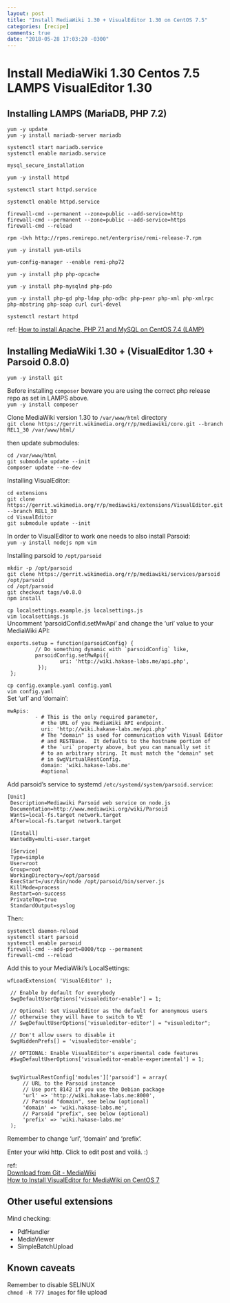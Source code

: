 ```yaml
---
layout: post
title: "Install MediaWiki 1.30 + VisualEditor 1.30 on CentOS 7.5"
categories: [recipe]
comments: true
date: "2018-05-28 17:03:20 -0300"
---
```


# Install MediaWiki 1.30 Centos 7.5 LAMPS VisualEditor 1.30

## Installing LAMPS (MariaDB, PHP 7.2)
```
yum -y update
yum -y install mariadb-server mariadb

systemctl start mariadb.service
systemctl enable mariadb.service

mysql_secure_installation

yum -y install httpd

systemctl start httpd.service

systemctl enable httpd.service

firewall-cmd --permanent --zone=public --add-service=http 
firewall-cmd --permanent --zone=public --add-service=https
firewall-cmd --reload

rpm -Uvh http://rpms.remirepo.net/enterprise/remi-release-7.rpm

yum -y install yum-utils

yum-config-manager --enable remi-php72

yum -y install php php-opcache

yum -y install php-mysqlnd php-pdo

yum -y install php-gd php-ldap php-odbc php-pear php-xml php-xmlrpc php-mbstring php-soap curl curl-devel

systemctl restart httpd
```

ref: [How to install Apache, PHP 7.1 and MySQL on CentOS 7.4 (LAMP)](https://www.howtoforge.com/tutorial/centos-lamp-server-apache-mysql-php/)

## Installing MediaWiki 1.30 + (VisualEditor 1.30 + Parsoid 0.8.0)
`yum -y install git` 

Before installing `composer` beware you are using the correct php release repo as set in LAMPS above.  
`yum -y install composer`   

Clone MediaWiki version 1.30 to `/var/www/html` directory  
`git clone https://gerrit.wikimedia.org/r/p/mediawiki/core.git --branch REL1_30 /var/www/html/`  

then update submodules:  
```
cd /var/www/html
git submodule update --init
composer update --no-dev
```

Installing VisualEditor:  
```
cd extensions
git clone https://gerrit.wikimedia.org/r/p/mediawiki/extensions/VisualEditor.git --branch REL1_30
cd VisualEditor
git submodule update --init
```

In order to VisualEditor to work one needs to also install Parsoid:  
`yum -y install nodejs npm vim`  

Installing parsoid to `/opt/parsoid`  
```
mkdir -p /opt/parsoid
git clone https://gerrit.wikimedia.org/r/p/mediawiki/services/parsoid /opt/parsoid
cd /opt/parsoid
git checkout tags/v0.8.0
npm install
```

`cp localsettings.example.js localsettings.js`  
`vim localsettings.js`  
Uncomment ‘parsoidConfid.setMwApi’ and change the ‘uri’ value to your MediaWiki API:  
```
exports.setup = function(parsoidConfig) {
         // Do something dynamic with `parsoidConfig` like,
         parsoidConfig.setMwApi({
                 uri: 'http://wiki.hakase-labs.me/api.php',
          });
 };
```

`cp config.example.yaml config.yaml`  
`vim config.yaml`  
Set ‘url’ and ‘domain’:  
```
mwApis:
         - # This is the only required parameter,
           # the URL of you MediaWiki API endpoint.
           uri: 'http://wiki.hakase-labs.me/api.php'
           # The "domain" is used for communication with Visual Editor
           # and RESTBase.  It defaults to the hostname portion of
           # the `uri` property above, but you can manually set it
           # to an arbitrary string. It must match the "domain" set
           # in $wgVirtualRestConfig.
           domain: 'wiki.hakase-labs.me' 
           #optional
```

Add parsoid’s service to systemd `/etc/systemd/system/parsoid.service`:  
```
[Unit]
 Description=Mediawiki Parsoid web service on node.js
 Documentation=http://www.mediawiki.org/wiki/Parsoid
 Wants=local-fs.target network.target
 After=local-fs.target network.target
 
 [Install]
 WantedBy=multi-user.target
 
 [Service]
 Type=simple
 User=root
 Group=root
 WorkingDirectory=/opt/parsoid
 ExecStart=/usr/bin/node /opt/parsoid/bin/server.js
 KillMode=process
 Restart=on-success
 PrivateTmp=true
 StandardOutput=syslog
```

Then:  
```
systemctl daemon-reload
systemctl start parsoid
systemctl enable parsoid
firewall-cmd --add-port=8000/tcp --permanent
firewall-cmd --reload
```

Add this to your MediaWiki’s LocalSettings:  
```
wfLoadExtension( 'VisualEditor' );
 
 // Enable by default for everybody
 $wgDefaultUserOptions['visualeditor-enable'] = 1;
 
 // Optional: Set VisualEditor as the default for anonymous users
 // otherwise they will have to switch to VE
 // $wgDefaultUserOptions['visualeditor-editor'] = "visualeditor";
 
 // Don't allow users to disable it
 $wgHiddenPrefs[] = 'visualeditor-enable';
 
 // OPTIONAL: Enable VisualEditor's experimental code features
 #$wgDefaultUserOptions['visualeditor-enable-experimental'] = 1;
 
 
 $wgVirtualRestConfig['modules']['parsoid'] = array(
     // URL to the Parsoid instance
     // Use port 8142 if you use the Debian package
     'url' => 'http://wiki.hakase-labs.me:8000',
     // Parsoid "domain", see below (optional)
     'domain' => 'wiki.hakase-labs.me',
     // Parsoid "prefix", see below (optional)
     'prefix' => 'wiki.hakase-labs.me'
 );
```

Remember to change ‘url’, ‘domain’ and ‘prefix’.  	

Enter your wiki http. Click to edit post and voilá. :)

ref:   
[Download from Git - MediaWiki](https://www.mediawiki.org/wiki/Download_from_Git#Fetch_external_libraries)   
[How to Install VisualEditor for MediaWiki on CentOS 7](https://www.howtoforge.com/tutorial/how-to-install-visualeditor-for-mediawiki-on-centos-7/)



## Other useful extensions
Mind checking:
* PdfHandler
* MediaViewer
* SimpleBatchUpload

## Known caveats
Remember to disable SELINUX  
`chmod -R 777 images` for file upload 




